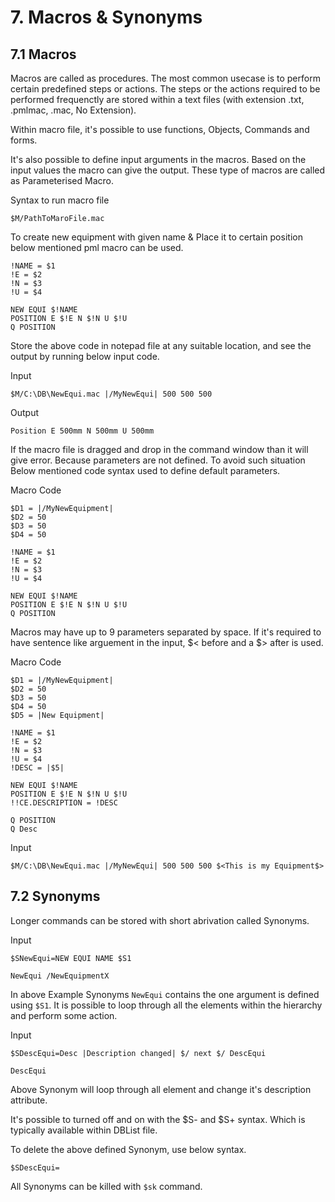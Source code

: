# 7. Macros & Synonyms

## 7.1 Macros

Macros are called as procedures. The most common usecase is to perform certain predefined steps or actions. The steps or the actions required to be performed frequenctly are stored within a text files (with extension .txt, .pmlmac, .mac, No Extension).

Within macro file, it's possible to use functions, Objects, Commands and forms.

It's also possible to define input arguments in the macros. Based on the input values the macro can give the output. These type of macros are called as Parameterised Macro.

Syntax to run macro file
```
$M/PathToMaroFile.mac
```

To create new equipment with given name & Place it to certain position below mentioned pml macro can be used.
```
!NAME = $1
!E = $2
!N = $3
!U = $4

NEW EQUI $!NAME
POSITION E $!E N $!N U $!U
Q POSITION
```

Store the above code in notepad file at any suitable location, and see the output by running below input code.

Input
```
$M/C:\DB\NewEqui.mac |/MyNewEqui| 500 500 500
```

Output
```
Position E 500mm N 500mm U 500mm
```

If the macro file is dragged and drop in the command window than it will give error. Because parameters are not defined. To avoid such situation Below mentioned code syntax used to define default parameters.

Macro Code
```
$D1 = |/MyNewEquipment|
$D2 = 50
$D3 = 50
$D4 = 50

!NAME = $1
!E = $2
!N = $3
!U = $4

NEW EQUI $!NAME
POSITION E $!E N $!N U $!U
Q POSITION
```

Macros may have up to 9 parameters separated by space. If it's required to have sentence like arguement in the input,  $< before and a $> after is used.

Macro Code
```
$D1 = |/MyNewEquipment|
$D2 = 50
$D3 = 50
$D4 = 50
$D5 = |New Equipment|

!NAME = $1
!E = $2
!N = $3
!U = $4
!DESC = |$5|

NEW EQUI $!NAME
POSITION E $!E N $!N U $!U
!!CE.DESCRIPTION = !DESC

Q POSITION
Q Desc
```

Input
```
$M/C:\DB\NewEqui.mac |/MyNewEqui| 500 500 500 $<This is my Equipment$>
```

## 7.2 Synonyms

Longer commands can be stored with short abrivation called Synonyms.

Input
```
$SNewEqui=NEW EQUI NAME $S1 

NewEqui /NewEquipmentX
```

In above Example Synonyms `NewEqui` contains the one argument is defined using `$S1`. It is possible to loop through all the elements within the hierarchy and perform some action.

Input
```
$SDescEqui=Desc |Description changed| $/ next $/ DescEqui

DescEqui
```

Above Synonym will loop through all element and change it's description attribute.

It's possible to turned off and on with the $S- and $S+ syntax. Which is typically available within DBList file.

To delete the above defined Synonym, use below syntax.
```
$SDescEqui=
```

All Synonyms can be killed with `$sk` command.
